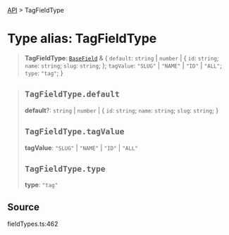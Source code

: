 [API](../index.md) > TagFieldType

# Type alias: TagFieldType

> **TagFieldType**: [`BaseField`](type-alias.BaseField.md) & \{
  `default`: `string` \| `number` \| \{
    `id`: `string`;
    `name`: `string`;
    `slug`: `string`;
  };
  `tagValue`: `"SLUG"` \| `"NAME"` \| `"ID"` \| `"ALL"`;
  `type`: `"tag"`;
 }

> ## `TagFieldType.default`
>
> **default**?: `string` \| `number` \| \{
> `id`: `string`;
> `name`: `string`;
> `slug`: `string`;
> }
>
> ## `TagFieldType.tagValue`
>
> **tagValue**: `"SLUG"` \| `"NAME"` \| `"ID"` \| `"ALL"`
>
> ## `TagFieldType.type`
>
> **type**: `"tag"`
>
>

## Source

fieldTypes.ts:462
